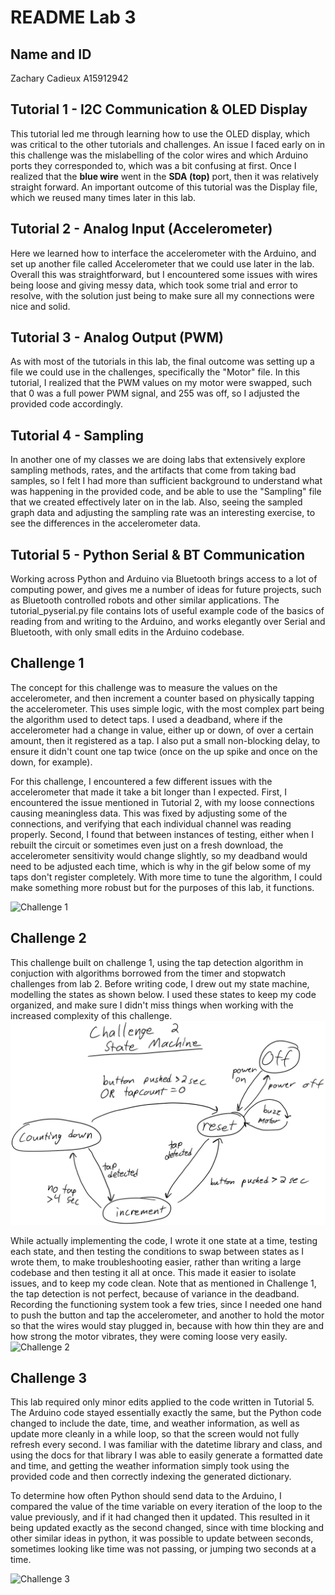 [//]: <> (Titles)

# README Lab 3

[//]: <> (Name and ID)

## Name and ID

Zachary Cadieux A15912942

[//]: <> (Lab 1 Content)

## Tutorial 1 - I2C Communication & OLED Display

This tutorial led me through learning how to use the OLED display, which was critical to the other tutorials and challenges. An issue I faced early on in this challenge was the mislabelling of the color wires and which Arduino ports they corresponded to, which was a bit confusing at first. Once I realized that the **blue wire** went in the **SDA (top)** port, then it was relatively straight forward. An important outcome of this tutorial was the Display file, which we reused many times later in this lab.

## Tutorial 2 - Analog Input (Accelerometer)
Here we learned how to interface the accelerometer with the Arduino, and set up another file called Accelerometer that we could use later in the lab. Overall this was straightforward, but I encountered some issues with wires being loose and giving messy data, which took some trial and error to resolve, with the solution just being to make sure all my connections were nice and solid.

## Tutorial 3 - Analog Output (PWM)
As with most of the tutorials in this lab, the final outcome was setting up a file we could use in the challenges, specifically the "Motor" file. In this tutorial, I realized that the PWM values on my motor were swapped, such that 0 was a full power PWM signal, and 255 was off, so I adjusted the provided code accordingly.

## Tutorial 4 - Sampling
In another one of my classes we are doing labs that extensively explore sampling methods, rates, and the artifacts that come from taking bad samples, so I felt I had more than sufficient background to understand what was happening in the provided code, and be able to use the "Sampling" file that we created effectively later on in the lab. Also, seeing the sampled graph data and adjusting the sampling rate was an interesting exercise, to see the differences in the accelerometer data.

## Tutorial 5 - Python Serial & BT Communication
Working across Python and Arduino via Bluetooth brings access to a lot of computing power, and gives me a number of ideas for future projects, such as Bluetooth controlled robots and other similar applications. The tutorial_pyserial.py file contains lots of useful example code of the basics of reading from and writing to the Arduino, and works elegantly over Serial and Bluetooth, with only small edits in the Arduino codebase. 

## Challenge 1
The concept for this challenge was to measure the values on the accelerometer, and then increment a counter based on physically tapping the accelerometer. This uses simple logic, with the most complex part being the algorithm used to detect taps. I used a deadband, where if the accelerometer had a change in value, either up or down, of over a certain amount, then it registered as a tap. I also put a small non-blocking delay, to ensure it didn't count one tap twice (once on the up spike and once on the down, for example). 

For this challenge, I encountered a few different issues with the accelerometer that made it take a bit longer than I expected. First, I encountered the issue mentioned in Tutorial 2, with my loose connections causing meaningless data. This was fixed by adjusting some of the connections, and verifying that each individual channel was reading properly. Second, I found that between instances of testing, either when I rebuilt the circuit or sometimes even just on a fresh download, the accelerometer sensitivity would change slightly, so my deadband would need to be adjusted each time, which is why in the gif below some of my taps don't register completely. With more time to tune the algorithm, I could make something more robust but for the purposes of this lab, it functions.

![Challenge 1](images/lab3challenge1.gif)

## Challenge 2
This challenge built on challenge 1, using the tap detection algorithm in conjuction with algorithms borrowed from the timer and stopwatch challenges from lab 2. Before writing code, I drew out my state machine, modelling the states as shown below. I used these states to keep my code organized, and make sure I didn't miss things when working with the increased complexity of this challenge.
![Challenge 2](images/statemachine.jpeg)

While actually implementing the code, I wrote it one state at a time, testing each state, and then testing the conditions to swap between states as I wrote them, to make troubleshooting easier, rather than writing a large codebase and then testing it all at once. This made it easier to isolate issues, and to keep my code clean. Note that as mentioned in Challenge 1, the tap detection is not perfect, because of variance in the deadband. Recording the functioning system took a few tries, since I needed one hand to push the button and tap the accelerometer, and another to hold the motor so that the wires would stay plugged in, because with how thin they are and how strong the motor vibrates, they were coming loose very easily. 
![Challenge 2](images/lab3challenge2.gif)


## Challenge 3
This lab required only minor edits applied to the code written in Tutorial 5. The Arduino code stayed essentially exactly the same, but the Python code changed to include the date, time, and weather information, as well as update more cleanly in a while loop, so that the screen would not fully refresh every second. I was familiar with the datetime library and class, and using the docs for that library I was able to easily generate a formatted date and time, and getting the weather information simply took using the provided code and then correctly indexing the generated dictionary. 

To determine how often Python should send data to the Arduino, I compared the value of the time variable on every iteration of the loop to the value previously, and if it had changed then it updated. This resulted in it being updated exactly as the second changed, since with time blocking and other similar ideas in python, it was possible to update between seconds, sometimes looking like time was not passing, or jumping two seconds at a time.

![Challenge 3](images/lab3challenge3.gif)
